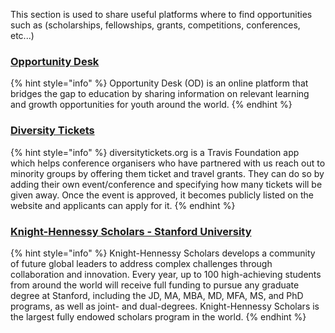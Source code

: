 This section is used to share useful platforms where to find opportunities such as \(scholarships, fellowships, grants, competitions, conferences, etc...\)

### [Opportunity Desk](http://www.opportunitydesk.org/)

{% hint style="info" %}
Opportunity Desk \(OD\) is an online platform that bridges the gap to education by sharing information on relevant learning and growth opportunities for youth around the world.
{% endhint %}


### [Diversity Tickets](https://diversitytickets.org/)

{% hint style="info" %}
diversitytickets.org is a Travis Foundation app which helps conference organisers who have partnered with us reach out to minority groups by offering them ticket and travel grants. They can do so by adding their own event/conference and specifying how many tickets will be given away. Once the event is approved, it becomes publicly listed on the website and applicants can apply for it.
{% endhint %}


### [Knight-Hennessy Scholars - Stanford University](https://knight-hennessy.stanford.edu/)

{% hint style="info" %}
Knight-Hennessy Scholars develops a community of future global leaders to address complex challenges through collaboration and innovation. Every year, up to 100 high-achieving students from around the world will receive full funding to pursue any graduate degree at Stanford, including the JD, MA, MBA, MD, MFA, MS, and PhD programs, as well as joint- and dual-degrees. Knight-Hennessy Scholars is the largest fully endowed scholars program in the world.
{% endhint %}
